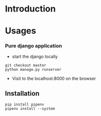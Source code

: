 # Introduction
# Usages
### Pure django application
* start the django locally
```
git checkout master
python manage.py runserver
```
* Visit to the localhost:8000 on the browser

## Installation
```
pip install pipenv
pipenv install --system
```
